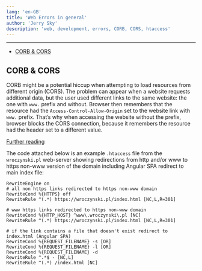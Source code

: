 ```yaml
---
lang: 'en-GB'
title: 'Web Errors in general'
author: 'Jerry Sky'
description: 'web, development, errors, CORB, CORS, htaccess'
---
```


---

- [CORB & CORS](#corb--cors)

## CORB & CORS

CORB might be a potential hiccup when attempting to load resources from different origin (CORS). The problem can appear when a website requests additional data, but the user used different links to the same website: the one with `www.` prefix and without. Browser then remembers that the resource had the `Access-Control-Allow-Origin` set to the website link with `www.` prefix. That’s why when accessing the website without the prefix, browser blocks the CORS connection, because it remembers the resource had the header set to a different value.

[Further reading](https://www.siteground.com/kb/how_to_redirect_www_urls_to_nonwww/)

The code attached below is an example `.htaccess` file from the `wroczynski.pl` web-server showing redirections from http and/or www to https non-www version of the domain including Angular SPA redirect to main index file:

```htaccess
RewriteEngine on
# all non https links redirected to https non-www domain
RewriteCond %{HTTPS} off
RewriteRule ^(.*) https://wroczynski.pl/index.html [NC,L,R=301]

# www https links redirected to https non-www domain
RewriteCond %{HTTP_HOST} ^www\.wroczynski\.pl [NC]
RewriteRule ^(.*) https://wroczynski.pl/index.html [NC,L,R=301]

# if the link contains a file that doesn't exist redirect to index.html (Angular SPA)
RewriteCond %{REQUEST_FILENAME} -s [OR]
RewriteCond %{REQUEST_FILENAME} -l [OR]
RewriteCond %{REQUEST_FILENAME} -d
RewriteRule ^.*$ - [NC,L]
RewriteRule ^(.*) /index.html [NC]
```
